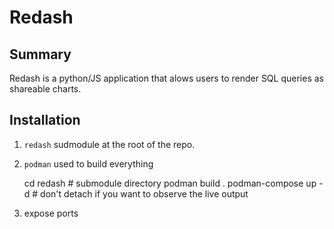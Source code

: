 # Redash

## Summary
Redash is a python/JS application that alows users to render SQL queries as shareable charts.

## Installation
1. `redash` sudmodule at the root of the repo.
1. `podman` used to build everything

    cd redash # submodule directory
    podman build .
    podman-compose up -d # don't detach if you want to observe the live output
1. expose ports
